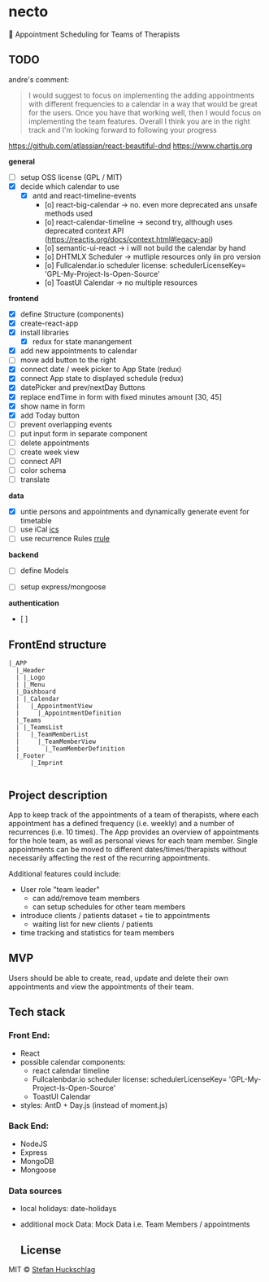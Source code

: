 # necto

📅 Appointment Scheduling for Teams of Therapists

## TODO
andre's comment:
> I would suggest to focus on implementing the adding appointments with different frequencies to a calendar in a way that would be great for the users. Once you have that working well, then I would focus on implementing the team features. Overall I think you are in the right track and I'm looking forward to following your progress

https://github.com/atlassian/react-beautiful-dnd
https://www.chartjs.org

**general**
- [ ] setup OSS license (GPL / MIT)
- [x] decide which calendar to use
  - [x] antd and react-timeline-events
    - [o] react-big-calendar -> no. even more deprecated ans unsafe methods used
    - [o] react-calendar-timeline -> second try, although uses deprecated context API (https://reactjs.org/docs/context.html#legacy-api)
    - [o] semantic-ui-react -> i will not build the calendar by hand
    - [o] DHTMLX Scheduler -> mutliple resources only iin pro version
    - [o] Fullcalendar.io scheduler license: schedulerLicenseKey= 'GPL-My-Project-Is-Open-Source'
    - [o] ToastUI Calendar -> no multiple resources

**frontend**
- [x] define Structure (components)
- [x] create-react-app
- [x] install libraries
  - [x] redux for state manangement
- [x] add new appointments to calendar
- [ ] move add button to the right
- [x] connect date / week picker to App State (redux)
- [x] connect App state to displayed schedule (redux)
- [x] datePicker and prev/nextDay Buttons
- [x] replace endTime in form with fixed minutes amount [30, 45]
- [x] show name in form
- [x] add Today button
- [ ] prevent overlapping events
- [ ] put input form in separate component
- [ ] delete appointments
- [ ] create week view
- [ ] connect API
- [ ] color schema
- [ ] translate

**data**
- [x] untie persons and appointments and dynamically generate event for timetable
- [ ] use iCal [ics](https://www.npmjs.com/package/ics)
- [ ] use recurrence Rules [rrule](https://www.npmjs.com/package/rrule)

**backend**
- [ ] define Models
- [ ] setup express/mongoose


**authentication**
- [ ]

## FrontEnd structure
```
|_APP
  |_Header
  | |_Logo
  | |_Menu
  |_Dashboard
  | |_Calendar
  |   |_AppointmentView
  |     |_AppointmentDefinition
  |_Teams
  | |_TeamsList
  |   |_TeamMemberList
  |     |_TeamMemberView
  |       |_TeamMemberDefinition
  |_Footer
      |_Imprint


```
## Project description

App to keep track of the appointments of a team of therapists, where each appointment has a defined frequency (i.e. weekly) and a number of recurrences (i.e. 10 times). The App provides an overview of appointments for the hole team, as well as personal views for each team member. Single appointments can be moved to different dates/times/therapists without necessarily affecting the rest of the recurring appointments.

Additional features could include:

- User role "team leader"
  - can add/remove team members
  - can setup schedules for other team members
- introduce clients / patients dataset + tie to appointments
  - waiting list for new clients / patients
- time tracking and statistics for team members

## MVP

Users should be able to create, read, update and delete their own appointments and view the appointments of their team.

## Tech stack
### Front End:

- React
- possible calendar components:
  - react calendar timeline
  - Fullcalenbdar.io scheduler license: schedulerLicenseKey= 'GPL-My-Project-Is-Open-Source'
  - ToastUI Calendar
- styles: AntD + Day.js (instead of moment.js)

### Back End:

- NodeJS
- Express
- MongoDB
- Mongoose

### Data sources
- local holidays: date-holidays
- additional mock Data: Mock Data
  i.e. Team Members / appointments

  ## License

MIT © [Stefan Huckschlag](https://github.com/hucki)